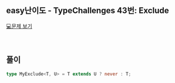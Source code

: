 ## easy난이도 - TypeChallenges 43번: Exclude

[💻문제 보기](https://www.typescriptlang.org/play?#code/PQKgUABBAsDMEFoIFEAeBjANgVwCYFNJEETSiAjATwgC0ALfRgOwHMIAKAAQC8HmWAlBADE+AIYBnasPLYAlpgAuCOUxHYmcgPZMwRYQYgBFbPgmLtuogEkAtgAdM+W-iaKIihhFkLlqlBg4BAA8ACoANBAAqgB8elAxAVh4+BAAZgBOWrYQoR50WhKpipT2Zvli7mIZqZIScixMYuROHlrR8RAAYloZEPioYg5OAFydAAaTihJEJWUQAEpm2EoQALwQALKUaMkhAORi+xAAPhD75Mdn++j7kYf7icDA55en57dEk+OdiQBqcnwAHcIDoIABxOSKAAS2HIIwgdEUinsEhGz2m6DoADoAFYSbG9FjAOBgEDAPSgCAAfVpdPpdIgAE0tNg+gBhLQECDQ-A1GkMwXUiDkvRzVLbXZBfBhSKxdYQMRMSiUkACoX03JmdzsyTlDUMkUUuQOXrucUQADeKAAjtgxJhImgyuh3ABfdJZHL7TjihBYh1OVhmYDYCyYCT7MWlVLoPUSBUAbSIzvwruCyDtDuCksCKWCD3eFyuHzu5yOMXub2utxilZTqBdigzWcwOZ2eYORyL1dL92710uldLdfCDabLftbdzexl5gyqjYZyY2Fs5D573Y7CEa0SADctHJcAJIl0NK7LMP54v3iu13zR2AALqq9UG4VnjKeDcAZUU+FRN8DSNMBQCIRIfzoapUkoVk+gkLQcAsHQ0URZFUXRYBMRxfFCQyYk4GAJUJCBPlwIgAFgQgBCkMsVCkRRNEMQkLE8QJIkSVgYAaLDOjyM2XpUnZKDMCDFgzARBiMOY1jcKJMkKSAA)

<br/>

## 풀이

```ts
type MyExclude<T, U> = T extends U ? never : T;
```
